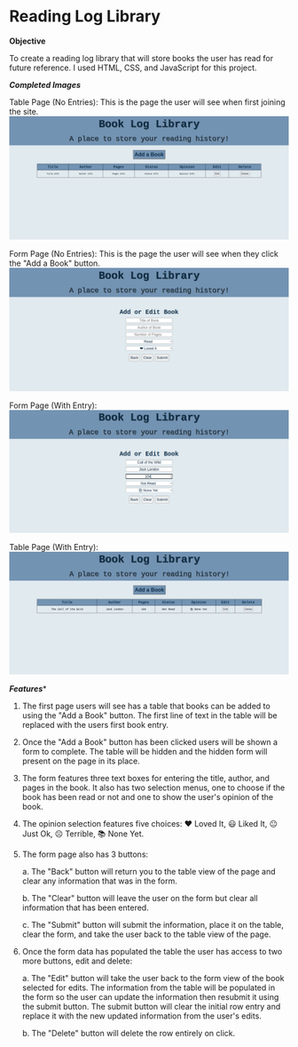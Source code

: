 # Reading Log Library

**Objective**

To create a reading log library that will store books the user has read for future reference. I used HTML, CSS, and JavaScript for this project.

***Completed Images***

Table Page (No Entries): This is the page the user will see when first joining the site.
![](images/frontpageempty.png)

Form Page (No Entries): This is the page the user will see when they click the "Add a Book" button.
![](images/secondpageempty.png)

Form Page (With Entry): 
![](images/secondpagefull.png)

Table Page (With Entry):
![](images/firstpagefull.png)

***Features****

1. The first page users will see has a table that books can be added to using the "Add a Book" button. The first line of text in the table will be replaced with the users first book entry.

2. Once the "Add a Book" button has been clicked users will be shown a form to complete. The table will be hidden and the hidden form will present on the page in its place.

3. The form features three text boxes for entering the title, author, and pages in the book. It also has two selection menus, one to choose if the book has been read or not and one to show the user's opinion of the book. 

4. The opinion selection features five choices: ❤️ Loved It, 😃 Liked It, 😐 Just Ok, ☹️ Terrible, 📚 None Yet.

5. The form page also has 3 buttons:

   a. The "Back" button will return you to the table view of the page and clear any information that was in the form. 
  
   b. The "Clear" button will leave the user on the form but clear all information that has been entered.
  
   c. The "Submit" button will submit the information, place it on the table, clear the form, and take the user back to the table view of the page.

6. Once the form data has populated the table the user has access to two more buttons, edit and delete:

    a. The "Edit" button will take the user back to the form view of the book selected for edits. The information from the table will be populated in the form so the user can update the information then resubmit it using the submit button. The submit button will clear the initial row entry and replace it with the new updated information from the user's edits.
    
    b. The "Delete" button will delete the row entirely on click.
